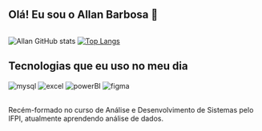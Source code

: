 ## Olá! Eu sou o Allan Barbosa 👋

[![]()]()

![Allan GitHub stats](https://github-readme-stats.vercel.app/api?username=Allan-Barbosa&show_icons=true&theme=dracula)
[![Top Langs](https://github-readme-stats.vercel.app/api/top-langs/?username=Allan-Barbosa&layout=donut)](https://github.com/Allan-Barbosa/github-readme-stats)

## Tecnologias que eu uso no meu dia

<div style="display: inline_block">
  <img align="center" alt="mysql" src="https://img.shields.io/badge/MySQL-005C84?style=for-the-badge&logo=mysql&logoColor=white" />
  <img align="center" alt="excel" src="https://img.shields.io/badge/Microsoft_Excel-217346?style=for-the-badge&logo=microsoft-excel&logoColor=white" />
  <img align="center" alt="powerBI" src="https://img.shields.io/badge/PowerBI-F2C811?style=for-the-badge&logo=Power%20BI&logoColor=white" />
  <img align="center" alt="figma" src="https://img.shields.io/badge/Figma-F24E1E?style=for-the-badge&logo=figma&logoColor=white" />
</div><br/>

Recém-formado no curso de Análise e Desenvolvimento de Sistemas pelo IFPI, atualmente aprendendo análise de dados.
